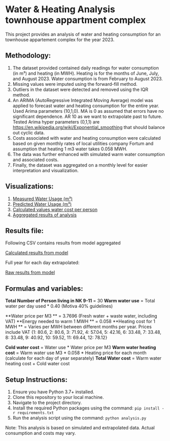 
 Water & Heating Analysis townhouse appartment complex
==================================

This project provides an analysis of water and heating consumption for an townhouse appartement complex for the year 2023.

Methodology:
------------
1. The dataset provided contained daily readings for water consumption (in m³) and heating (in MWH). Heating is for the months of June, July, and August 2023. Water consumption is from February to August 2023.
2. Missing values were imputed using the forward-fill method.
3. Outliers in the dataset were detected and removed using the IQR method. 
4. An ARIMA (AutoRegressive Integrated Moving Average) model was applied to forecast water and heating consumption for the entire year. 
Used Arima parameters (10,1,0). MA is 0 as assumed that errors have no significant dependence. AR 10 as we want to extrapolate past to future.
Tested Arima hyper parameters (0,1,1) are https://en.wikipedia.org/wiki/Exponential_smoothing that should balance out cyclic data.
5. Costs associated with water and heating consumption were calculated based on given monthly rates of local utilities company Fortum and assumption that heating 1 m3 water takes 0.058 MWH.
6. The data was further enhanced with simulated warm water consumption and associated costs.
7. Finally, the dataset was aggregated on a monthly level for easier interpretation and visualization.

Visualizations:
---------------
1. [Measured Water Usage (m³)](plots/water_consumption_raw.png)
2. [Predicted Water Usage (m³)](plots/predicted_water_use.png)
3. [Calculated values water cost per person](plots/total_water_cost.png)
4. [Aggregated results of analysis](plots/results.png)
   
Results file:
---------------

Following CSV contains results from model aggregated

[Calculated results from model](arima_aggregated_forecast.csv)

Full year for each day extrapolated:

[Raw results from model](arima_forecast.csv)

Formulas and variables:
---------

**Total Number of Person living in NK 9-11** = 30
**Warm water use** = Total water per day used * 0.40 (Motiva 40% guidelines)

**Water price per M3 ** = 3.7696 (Fresh water + waste water, including VAT)
**Energy needed to warm 1 MWH ** = 0.058
**Heating cost for 1 MWH ** = Varies per MWH between different months per year. Prices include VAT {1: 80.6, 2: 80.6, 3: 71.92, 4: 57.04, 5: 42.16, 6: 33.48, 7: 33.48, 8: 33.48, 9: 40.92, 10: 59.52, 11: 69.44, 12: 78.12}

**Cold water cost** = Water use * Water price per M3
**Warm water heating cost** = Warm water use M3 * 0.058  * Heating price for each month (calculate for each day of year separately)
**Total Water cost** = Warm water heating cost + Cold water cost

                                               


Setup Instructions:
-------------------
1. Ensure you have Python 3.7+ installed.
2. Clone this repository to your local machine.
3. Navigate to the project directory.
4. Install the required Python packages using the command: `pip install -r requirements.txt`
5. Run the analysis script using the command: `python analysis.py`

Note: This analysis is based on simulated and extrapolated data. Actual consumption and costs may vary.

